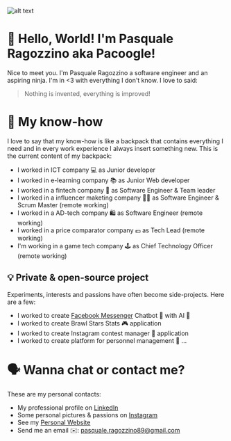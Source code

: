 ![alt text](https://media.licdn.com/dms/image/C4D16AQFLc3E8flwrtA/profile-displaybackgroundimage-shrink_350_1400/0/1581353597787?e=1679529600&v=beta&t=aHi-SmHrMh2LwScvMa_DQg7LTu3B3Bymz9pQNS4OLlk)

# 👋 Hello, World! I'm Pasquale Ragozzino aka Pacoogle!

Nice to meet you. I'm Pasquale Ragozzino a software engineer and an aspiring ninja. I'm in <3 with everything I don't know. I love to said:

> Nothing is invented, everything is improved!

# 🎒 My know-how

I love to say that my know-how is like a backpack that contains everything I need and in every work experience I always insert something new. This is the current content of my backpack:
- I worked in ICT company 💻 as Junior developer
- I worked in e-learning company 📚 as Junior Web developer
- I worked in a fintech company 🏦 as Software Engineer & Team leader
- I worked in a influencer maketing company 💇🏼 as Software Engineer & Scrum Master (remote working)
- I worked in a AD-tech company 🛍️ as Software Engineer (remote working)
- I worked in a price comparator company 💶 as Tech Lead (remote working)
- I'm working in a game tech company 🕹️ as Chief Technology Officer (remote working)

## 💡 Private & open-source project

Experiments, interests and passions have often become side-projects. Here are a few:

- I worked to create [Facebook Messenger](https://developers.facebook.com/docs/messenger-platform/) Chatbot 💬 with AI 🤖
- I worked to create Brawl Stars Stats 🎮 application 
- I worked to create Instagram contest manager 🎲 application
- I worked to create platform for personnel management 👥
...

# 🗣️ Wanna chat or contact me?
These are my personal contacts:

- My professional profile on [LinkedIn](https://www.linkedin.com/in/pasqualeragozzino/)
- Some personal pictures & passions on [Instagram](https://www.instagram.com/pacoogle_/)
- See my [Personal Website](https://pasqualeragozzino.it)
- Send me an email ✉️: pasquale.ragozzino89@gmail.com
